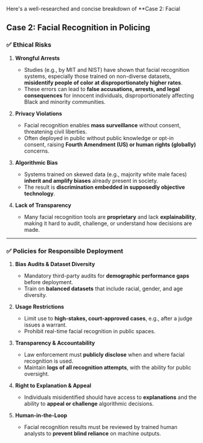 Here's a well-researched and concise breakdown of **Case 2: Facial 
## **Case 2: Facial Recognition in Policing**

### ✅ **Ethical Risks**

1. **Wrongful Arrests**

   * Studies (e.g., by MIT and NIST) have shown that facial recognition systems, especially those trained on non-diverse datasets, **misidentify people of color at disproportionately higher rates**.
   * These errors can lead to **false accusations, arrests, and legal consequences** for innocent individuals, disproportionately affecting Black and minority communities.

2. **Privacy Violations**

   * Facial recognition enables **mass surveillance** without consent, threatening civil liberties.
   * Often deployed in public without public knowledge or opt-in consent, raising **Fourth Amendment (US) or human rights (globally)** concerns.

3. **Algorithmic Bias**

   * Systems trained on skewed data (e.g., majority white male faces) **inherit and amplify biases** already present in society.
   * The result is **discrimination embedded in supposedly objective technology**.

4. **Lack of Transparency**

   * Many facial recognition tools are **proprietary** and lack **explainability**, making it hard to audit, challenge, or understand how decisions are made.

---

### ✅ **Policies for Responsible Deployment**

1. **Bias Audits & Dataset Diversity**

   * Mandatory third-party audits for **demographic performance gaps** before deployment.
   * Train on **balanced datasets** that include racial, gender, and age diversity.

2. **Usage Restrictions**

   * Limit use to **high-stakes, court-approved cases**, e.g., after a judge issues a warrant.
   * Prohibit real-time facial recognition in public spaces.

3. **Transparency & Accountability**

   * Law enforcement must **publicly disclose** when and where facial recognition is used.
   * Maintain **logs of all recognition attempts**, with the ability for public oversight.

4. **Right to Explanation & Appeal**

   * Individuals misidentified should have access to **explanations** and the ability to **appeal or challenge** algorithmic decisions.

5. **Human-in-the-Loop**

   * Facial recognition results must be reviewed by trained human analysts to **prevent blind reliance** on machine outputs.


